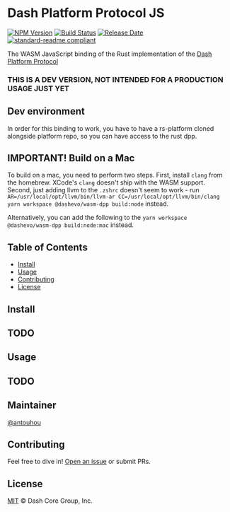 # Dash Platform Protocol JS

[![NPM Version](https://img.shields.io/npm/v/@dashevo/dpp)](https://www.npmjs.com/package/@dashevo/dpp)
[![Build Status](https://github.com/dashevo/platform/actions/workflows/release.yml/badge.svg)](https://github.com/dashevo/platform/actions/workflows/release.yml)
[![Release Date](https://img.shields.io/github/release-date/dashevo/platform)](https://github.com/dashevo/platform/releases/latest)
[![standard-readme compliant](https://img.shields.io/badge/readme%20style-standard-brightgreen)](https://github.com/RichardLitt/standard-readme)

The WASM JavaScript binding of the Rust implementation of the [Dash Platform Protocol](https://dashplatform.readme.io/docs/explanation-platform-protocol)

### THIS IS A DEV VERSION, NOT INTENDED FOR A PRODUCTION USAGE JUST YET

## Dev environment

In order for this binding to work, you have to have a rs-platform cloned
alongside platform repo, so you can have access to the rust dpp.

## IMPORTANT! Build on a Mac

To build on a mac, you need to perform two steps. First, install `clang`
from the homebrew. XCode's `clang` doesn't ship with the WASM support. Second,
just adding llvm to the `.zshrc` doesn't seem to work - run 
`AR=/usr/local/opt/llvm/bin/llvm-ar CC=/usr/local/opt/llvm/bin/clang yarn workspace @dashevo/wasm-dpp build:node`
instead.

Alternatively, you can add the following to the `yarn workspace @dashevo/wasm-dpp build:node:mac` instead.

## Table of Contents

- [Install](#install)
- [Usage](#usage)
- [Contributing](#contributing)
- [License](#license)

## Install

## TODO

## Usage

## TODO

## Maintainer

[@antouhou](https://github.com/antouhou)

## Contributing

Feel free to dive in! [Open an issue](https://github.com/dashevo/platform/issues/new/choose) or submit PRs.

## License

[MIT](LICENSE) &copy; Dash Core Group, Inc.
